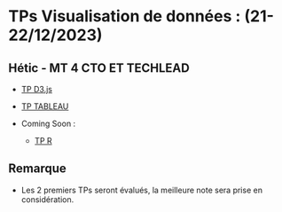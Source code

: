 # TPs Visualisation de données : (21-22/12/2023)

## Hétic - MT 4 CTO ET TECHLEAD


- [TP D3.js](./D3/)
- [TP TABLEAU](./TABLEAU)

- Coming Soon :
  
  - [TP R](./R)

## Remarque

- Les 2 premiers TPs seront évalués, la meilleure note sera prise en considération. 
  